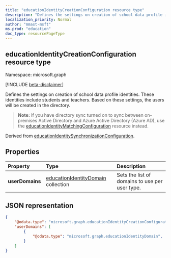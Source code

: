```yaml
---
title: "educationIdentityCreationConfiguration resource type"
description: "Defines the settings on creation of school data profile identities. These identities include students and teachers. Based on these settings, the users will be created in the directory."
localization_priority: Normal
author: "mmast-msft"
ms.prod: "education"
doc_type: resourcePageType
---
```


## educationIdentityCreationConfiguration resource type

Namespace: microsoft.graph

[!INCLUDE [beta-disclaimer](../../includes/beta-disclaimer.md)]

Defines the settings on creation of school data profile identities. These identities include students and teachers. Based on these settings, the users will be created in the directory.

> **Note:** If you have directory sync turned on to sync between on-premises Active Directory and Azure Active Directory (Azure AD), use the [educationIdentityMatchingConfiguration](educationidentitymatchingconfiguration.md) resource instead.

Derived from [educationIdentitySynchronizationConfiguration](educationidentitysynchronizationconfiguration.md).

## Properties

| Property | Type | Description |
|:-|:-|:-|
| **userDomains** | [educationIdentityDomain](educationidentitydomain.md) collection |  Sets the list of domains to use per user type.  |


## JSON representation
<!-- {
  "blockType": "resource",
  "optionalProperties": [

  ],
  "@odata.type": "#microsoft.graph.educationIdentityCreationConfiguration"
}-->

```json
{
    "@odata.type": "microsoft.graph.educationIdentityCreationConfiguration",
    "userDomains": [
        {
            "@odata.type": "microsoft.graph.educationIdentityDomain",
        }
    ]
}
```

